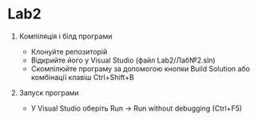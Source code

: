 # Lab2

1. Компіляція і білд програми
    * Клонуйте репозиторій 
    * Відкрийте його у Visual Studio (файл Lab2/Лаб№2.sln)
    * Скомпілюйте програму за допомогою кнопки Build Solution або комбінації клавіш Ctrl+Shift+B

2. Запуск програми
    * У Visual Studio оберіть Run -> Run without debugging (Ctrl+F5)
